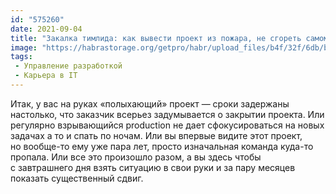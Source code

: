 ```yaml
---
id: "575260"
date: 2021-09-04
title: "Закалка тимлида: как вывести проект из пожара, не сгореть самому и не спалить команду"
image: "https://habrastorage.org/getpro/habr/upload_files/b4f/32f/6db/b4f32f6db119d06f04070c17e6a1d64c.png"
tags:
 - Управление разработкой
 - Карьера в IT
---
```


Итак, у&nbsp;вас на&nbsp;руках &laquo;полыхающий&raquo; проект&nbsp;&mdash; сроки задержаны настолько, что заказчик
всерьез задумывается о&nbsp;закрытии проекта. Или регулярно взрывающийся production не&nbsp;дает сфокусироваться
на&nbsp;новых задачах а&nbsp;то&nbsp;и&nbsp;спать по&nbsp;ночам. Или вы&nbsp;впервые видите этот проект,
но&nbsp;вообще-то ему уже пара лет, просто изначальная команда куда-то пропала. Или все это произошло разом,
а&nbsp;вы&nbsp;здесь чтобы с&nbsp;завтрашнего дня взять ситуацию в&nbsp;свои руки и&nbsp;за&nbsp;пару месяцев показать
существенный сдвиг.
